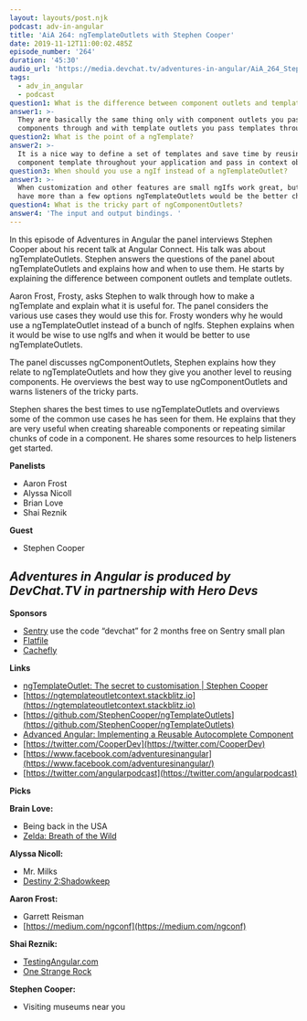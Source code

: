 ```yaml
---
layout: layouts/post.njk
podcast: adv-in-angular
title: 'AiA 264: ngTemplateOutlets with Stephen Cooper'
date: 2019-11-12T11:00:02.485Z
episode_number: '264'
duration: '45:30'
audio_url: 'https://media.devchat.tv/adventures-in-angular/AiA_264_Stephen_Cooper.mp3'
tags:
  - adv_in_angular
  - podcast
question1: What is the difference between component outlets and template outlets?
answer1: >-
  They are basically the same thing only with component outlets you pass
  components through and with template outlets you pass templates through.
question2: What is the point of a ngTemplate?
answer2: >-
  It is a nice way to define a set of templates and save time by reusing it in a
  component template throughout your application and pass in context objects.
question3: When should you use a ngIf instead of a ngTemplateOutlet?
answer3: >-
  When customization and other features are small ngIfs work great, but if you
  have more than a few options ngTemplateOutlets would be the better choice. 
question4: What is the tricky part of ngComponentOutlets?
answer4: 'The input and output bindings. '
---
```

In this episode of Adventures in Angular the panel interviews Stephen Cooper about his recent talk at Angular Connect. His talk was about ngTemplateOutlets. Stephen answers the questions of the panel about ngTemplateOutlets and explains how and when to use them. He starts by explaining the difference between component outlets and template outlets.

 Aaron Frost, Frosty, asks Stephen to walk through how to make a ngTemplate and explain what it is useful for. The panel considers the various use cases they would use this for. Frosty wonders why he would use a ngTemplateOutlet instead of a bunch of ngIfs. Stephen explains when it would be wise to use ngIfs and when it would be better to use ngTemplateOutlets.

The panel discusses ngComponentOutlets, Stephen explains how they relate to ngTemplateOutlets and how they give you another level to reusing components. He overviews the best way to use ngComponentOutlets and warns listeners of the tricky parts.

Stephen shares the best times to use ngTemplateOutlets and overviews some of the common use cases he has seen for them. He explains that they are very useful when creating shareable components or repeating similar chunks of code in a component. He shares some resources to help listeners get started.

**Panelists**

- Aaron Frost
- Alyssa Nicoll
- Brian Love
- Shai Reznik

**Guest**

- Stephen Cooper

## _Adventures in Angular is produced by DevChat.TV in partnership with Hero Devs_

**Sponsors**

- [Sentry](http://sentry.io/) use the code “devchat” for 2 months free on Sentry small plan
- [Flatfile](https://try.flatfile.io/we-built-your-data-importer?utm_source=Devchat-TV-Podcast-Audio-October-2019-EP-5&amp;utm_medium=Podcast&amp;utm_campaign=Devchat-TV-Podcast-EP-5&amp;utm_term=Episode-5&amp;utm_content=Engineer)
- [Cachefly](https://www.cachefly.com/)

**Links**

- [ngTemplateOutlet: The secret to customisation | Stephen Cooper](https://www.youtube.com/watch?v=2SnVxPeJdwE)
- [https://ngtemplateoutletcontext.stackblitz.io](https://ngtemplateoutletcontext.stackblitz.io)
- [https://github.com/StephenCooper/ngTemplateOutlets](https://github.com/StephenCooper/ngTemplateOutlets)
- [Advanced Angular: Implementing a Reusable Autocomplete Component](https://netbasal.com/advanced-angular-implementing-a-reusable-autocomplete-component-9908c2f04f5)
- [https://twitter.com/CooperDev](https://twitter.com/CooperDev)
- [https://www.facebook.com/adventuresinangular](https://www.facebook.com/adventuresinangular/)
- [https://twitter.com/angularpodcast](https://twitter.com/angularpodcast)

**Picks**

**Brain Love:**

- Being back in the USA
- [Zelda: Breath of the Wild](https://www.zelda.com/breath-of-the-wild/)

**Alyssa Nicoll:**

- Mr. Milks
- [Destiny 2:Shadowkeep](https://bungiestore.com/products/destiny-2-shadowkeep)

**Aaron Frost:**

- Garrett Reisman
- [https://medium.com/ngconf](https://medium.com/ngconf)

**Shai Reznik:**

- [TestingAngular.com](https://hirez.io/pages/test-angular)
- [One Strange Rock](https://www.netflix.com/title/81071666)

**Stephen Cooper:**

- Visiting museums near you
